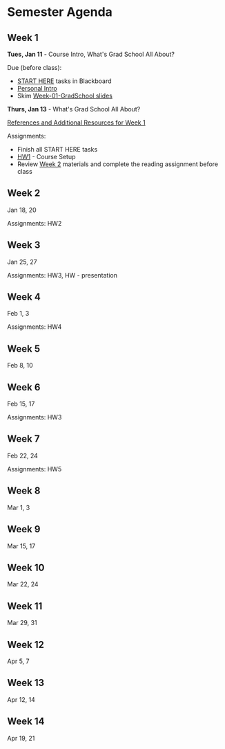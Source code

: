 # Semester Agenda

## Week 1

**Tues, Jan 11** - Course Intro, What's Grad School All About? 

Due (before class):
* [START HERE](https://www.blackboard.odu.edu/webapps/blackboard/content/listContentEditable.jsp?content_id=_10497348_1&course_id=_394465_1&mode=reset) tasks in Blackboard
* [Personal Intro](https://www.blackboard.odu.edu/webapps/discussionboard/do/forum?action=list_threads&course_id=_394465_1&nav=discussion_board_entry&conf_id=_457421_1&forum_id=_495768_1)
* Skim [Week-01-GradSchool slides](https://docs.google.com/presentation/d/1zQod31-t-DK8C1j-N2G5ErRlwBofrDSvD6aShOs28NE/edit#slide=id.p1)

**Thurs, Jan 13** - What's Grad School All About?

[References and Additional Resources for Week 1](resources.md#week-1)

Assignments:
* Finish all START HERE tasks
* [HW1](HW1.md) - Course Setup
* Review [Week 2](#week-2) materials and complete the reading assignment before class

## Week 2
Jan 18, 20

Assignments: HW2

## Week 3
Jan 25, 27

Assignments: HW3, HW - presentation

## Week 4
Feb 1, 3

Assignments: HW4

## Week 5
Feb 8, 10

## Week 6
Feb 15, 17

Assignments:  HW3 

## Week 7
Feb 22, 24

Assignments: HW5

## Week 8
Mar 1, 3

## Week 9
Mar 15, 17

## Week 10
Mar 22, 24

## Week 11
Mar 29, 31

## Week 12
Apr 5, 7

## Week 13
Apr 12, 14

## Week 14
Apr 19, 21
